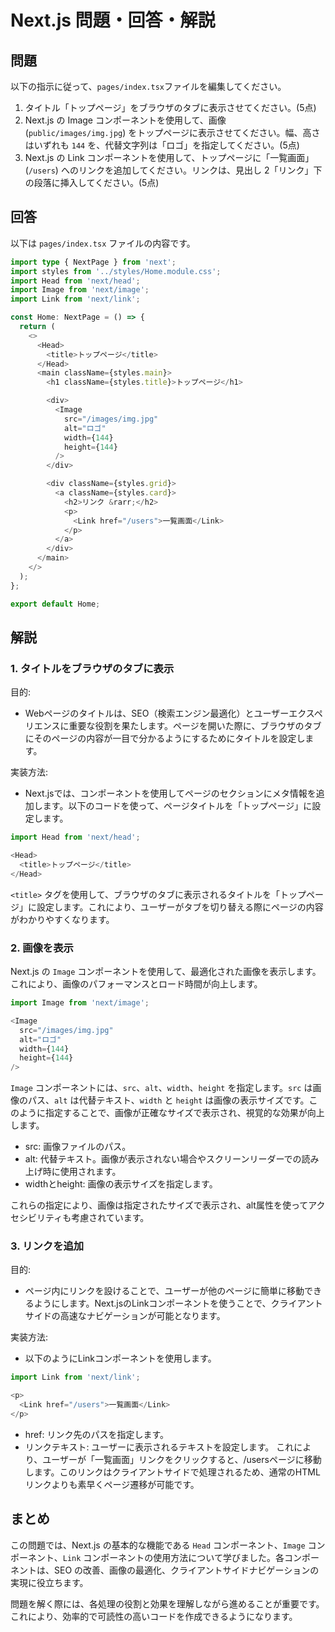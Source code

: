 
# Next.js 問題・回答・解説

## 問題

以下の指示に従って、`pages/index.tsx`ファイルを編集してください。

1. タイトル「トップページ」をブラウザのタブに表示させてください。(5点)
2. Next.js の Image コンポーネントを使用して、画像 (`public/images/img.jpg`) をトップページに表示させてください。幅、高さはいずれも `144` を、代替文字列は「ロゴ」を指定してください。(5点)
3. Next.js の Link コンポーネントを使用して、トップページに「一覧画面」(`/users`) へのリンクを追加してください。リンクは、見出し 2「リンク」下の段落に挿入してください。(5点)

## 回答

以下は `pages/index.tsx` ファイルの内容です。

```typescript
import type { NextPage } from 'next';
import styles from '../styles/Home.module.css';
import Head from 'next/head';
import Image from 'next/image';
import Link from 'next/link';

const Home: NextPage = () => {
  return (
    <>
      <Head>
        <title>トップページ</title>
      </Head>
      <main className={styles.main}>
        <h1 className={styles.title}>トップページ</h1>

        <div>
          <Image
            src="/images/img.jpg"
            alt="ロゴ"
            width={144}
            height={144}
          />
        </div>

        <div className={styles.grid}>
          <a className={styles.card}>
            <h2>リンク &rarr;</h2>
            <p>
              <Link href="/users">一覧画面</Link>
            </p>
          </a>
        </div>
      </main>
    </>
  );
};

export default Home;
```

## 解説

### 1. タイトルをブラウザのタブに表示

目的:
- Webページのタイトルは、SEO（検索エンジン最適化）とユーザーエクスペリエンスに重要な役割を果たします。ページを開いた際に、ブラウザのタブにそのページの内容が一目で分かるようにするためにタイトルを設定します。

実装方法: 
- Next.jsでは、<Head>コンポーネントを使用してページの<head>セクションにメタ情報を追加します。以下のコードを使って、ページタイトルを「トップページ」に設定します。

```typescript
import Head from 'next/head';

<Head>
  <title>トップページ</title>
</Head>
```

`<title>` タグを使用して、ブラウザのタブに表示されるタイトルを「トップページ」に設定します。これにより、ユーザーがタブを切り替える際にページの内容がわかりやすくなります。

### 2. 画像を表示

Next.js の `Image` コンポーネントを使用して、最適化された画像を表示します。これにより、画像のパフォーマンスとロード時間が向上します。

```typescript
import Image from 'next/image';

<Image
  src="/images/img.jpg"
  alt="ロゴ"
  width={144}
  height={144}
/>
```

`Image` コンポーネントには、`src`、`alt`、`width`、`height` を指定します。`src` は画像のパス、`alt` は代替テキスト、`width` と `height` は画像の表示サイズです。このように指定することで、画像が正確なサイズで表示され、視覚的な効果が向上します。

- src: 画像ファイルのパス。
- alt: 代替テキスト。画像が表示されない場合やスクリーンリーダーでの読み上げ時に使用されます。
- widthとheight: 画像の表示サイズを指定します。

これらの指定により、画像は指定されたサイズで表示され、alt属性を使ってアクセシビリティも考慮されています。

### 3. リンクを追加

目的: 
- ページ内にリンクを設けることで、ユーザーが他のページに簡単に移動できるようにします。Next.jsのLinkコンポーネントを使うことで、クライアントサイドの高速なナビゲーションが可能となります。

実装方法: 
- 以下のようにLinkコンポーネントを使用します。

```typescript
import Link from 'next/link';

<p>
  <Link href="/users">一覧画面</Link>
</p>
```

- href: リンク先のパスを指定します。
- リンクテキスト: ユーザーに表示されるテキストを設定します。
これにより、ユーザーが「一覧画面」リンクをクリックすると、/usersページに移動します。このリンクはクライアントサイドで処理されるため、通常のHTMLリンクよりも素早くページ遷移が可能です。

## まとめ

この問題では、Next.js の基本的な機能である `Head` コンポーネント、`Image` コンポーネント、`Link` コンポーネントの使用方法について学びました。各コンポーネントは、SEO の改善、画像の最適化、クライアントサイドナビゲーションの実現に役立ちます。

問題を解く際には、各処理の役割と効果を理解しながら進めることが重要です。これにより、効率的で可読性の高いコードを作成できるようになります。
